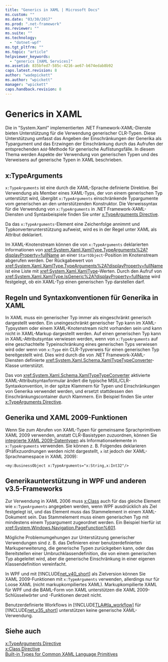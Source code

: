 ```yaml
---
title: "Generics in XAML | Microsoft Docs"
ms.custom: ""
ms.date: "03/30/2017"
ms.prod: ".net-framework"
ms.reviewer: ""
ms.suite: ""
ms.technology: 
  - "dotnet-wpf"
ms.tgt_pltfrm: ""
ms.topic: "article"
helpviewer_keywords: 
  - "generics [XAML Services]"
ms.assetid: 835bfed7-585c-4216-ae67-b674edab8b92
caps.latest.revision: 8
author: "wadepickett"
ms.author: "wpickett"
manager: "wpickett"
caps.handback.revision: 8
---
```

# Generics in XAML
Die in "System.Xaml" implementierten .NET Framework\-XAML\-Dienste bieten Unterstützung für die Verwendung generischer CLR\-Typen.  Diese Unterstützung umfasst das Angeben der Einschränkungen der Generika als Typargument und das Erzwingen der Einschränkung durch das Aufrufen der entsprechenden `Add`\-Methode für generische Auflistungsfälle.  In diesem Thema werden Aspekte der Verwendung von generischen Typen und des Verweisens auf generische Typen in XAML beschrieben.  
  
## x:TypeArguments  
 `x:TypeArguments` ist eine durch die XAML\-Sprache definierte Direktive.  Bei Verwendung als Member eines XAML\-Typs, der von einem generischen Typ unterstützt wird, übergibt `x:TypeArguments` einschränkende Typargumente vom generischen an den unterstützenden Konstruktor.  Die Verweissyntax für die Verwendung von `x:TypeArguments` in .NET Framework\-XAML\-Diensten und Syntaxbeispiele finden Sie unter [x:TypeArguments Directive](../../../docs/framework/xaml-services/x-typearguments-directive.md).  
  
 Da das `x:TypeArguments`\-Element eine Zeichenfolge annimmt und Typkonverterunterstützung aufweist, wird es in der Regel unter XAML als Attribut deklariert.  
  
 Im XAML\-Knotenstream können die von `x:TypeArguments` deklarierten Informationen von <xref:System.Xaml.XamlType.TypeArguments%2A?displayProperty=fullName> an einer `StartObject`\-Position im Knotenstream abgerufen werden.  Der Rückgabewert von <xref:System.Xaml.XamlType.TypeArguments%2A?displayProperty=fullName> ist eine Liste mit <xref:System.Xaml.XamlType>\-Werten.  Durch den Aufruf von <xref:System.Xaml.XamlType.IsGeneric%2A?displayProperty=fullName> wird festgelegt, ob ein XAML\-Typ einen generischen Typ darstellen darf.  
  
## Regeln und Syntaxkonventionen für Generika in XAML  
 In XAML muss ein generischer Typ immer als eingeschränkt generisch dargestellt werden. Ein uneingeschränkt generischer Typ kann im XAML\-Typsystem oder einem XAML\-Knotenstream nicht vorhanden sein und kann nicht in XAML\-Markup dargestellt werden.  Auf einen generischen Typ kann in XAML\-Attributsyntax verwiesen werden, wenn von `x:TypeArguments` auf eine geschachtelte Typeinschränkung eines generischen Typs verwiesen wird oder wenn von `x:Type` ein CLR\-Typverweis für einen generischen Typ bereitgestellt wird.  Dies wird durch die von .NET Framework\-XAML\-Diensten definierte <xref:System.Xaml.Schema.XamlTypeTypeConverter>\-Klasse unterstützt.  
  
 Das von <xref:System.Xaml.Schema.XamlTypeTypeConverter> aktivierte XAML\-Attributsyntaxformular ändert die typische MSIL\/CLR\-Syntaxkonvention, in der spitze Klammern für Typen und Einschränkungen von Generika verwendet werden, und ersetzt stattdessen den Einschränkungscontainer durch Klammern.  Ein Beispiel finden Sie unter [x:TypeArguments Directive](../../../docs/framework/xaml-services/x-typearguments-directive.md).  
  
## Generika und XAML 2009\-Funktionen  
 Wenn Sie zum Abrufen von XAML\-Typen für gemeinsame Sprachprimitiven XAML 2009 verwenden, anstatt CLR\-Basistypen zuzuordnen, können Sie [integrierte XAML 2009\-Datentypen](../../../docs/framework/xaml-services/built-in-types-for-common-xaml-language-primitives.md) als Informationselemente in `x:TypeArguments` verwenden.  Sie können z. B. Folgendes deklarieren \(Präfixzuordnungen werden nicht dargestellt, `x` ist jedoch der XAML\-Sprachnamespace in XAML 2009\):  
  
```  
<my:BusinessObject x:TypeArguments="x:String,x:Int32"/>  
```  
  
## Generikaunterstützung in WPF und anderen v3.5\-Frameworks  
 Zur Verwendung in XAML 2006 muss [x:Class](../../../docs/framework/xaml-services/x-class-directive.md) auch für das gleiche Element wie `x:TypeArguments` angegeben werden, wenn WPF ausdrücklich als Ziel festgelegt ist, und das Element muss das Stammelement in einem XAML\-Dokument sein.  Das Stammelement muss einem generischen Typ mit mindestens einem Typargument zugeordnet werden.  Ein Beispiel hierfür ist <xref:System.Windows.Navigation.PageFunction%601>.  
  
 Mögliche Problemumgehungen zur Unterstützung generischer Verwendungen sind z. B. das Definieren einer benutzerdefinierten Markuperweiterung, die generische Typen zurückgeben kann, oder das Bereitstellen einer Umbruchklassendefinition, die von einem generischen Typ abgeleitet wird, aber die generische Einschränkung in einer eigenen Klassendefinition vereinfacht.  
  
 In WPF und mit [!INCLUDE[net_v40_short](../../../includes/net-v40-short-md.md)] als Zielversion können Sie XAML 2009\-Funktionen mit `x:TypeArguments` verwenden, allerdings nur für Loose XAML \(nicht markupkompiliertes XAML\).  Markupkompilierte XAML für WPF und die BAML\-Form von XAML unterstützen die XAML 2009\-Schlüsselwörter und \-Funktionen derzeit nicht.  
  
 Benutzerdefinierte Workflows in [!INCLUDE[TLA#tla_workflow](../../../includes/tlasharptla-workflow-md.md)] für [!INCLUDE[net_v35_short](../../../includes/net-v35-short-md.md)] unterstützen keine generische XAML\-Verwendung.  
  
## Siehe auch  
 [x:TypeArguments Directive](../../../docs/framework/xaml-services/x-typearguments-directive.md)   
 [x:Class Directive](../../../docs/framework/xaml-services/x-class-directive.md)   
 [Built\-in Types for Common XAML Language Primitives](../../../docs/framework/xaml-services/built-in-types-for-common-xaml-language-primitives.md)